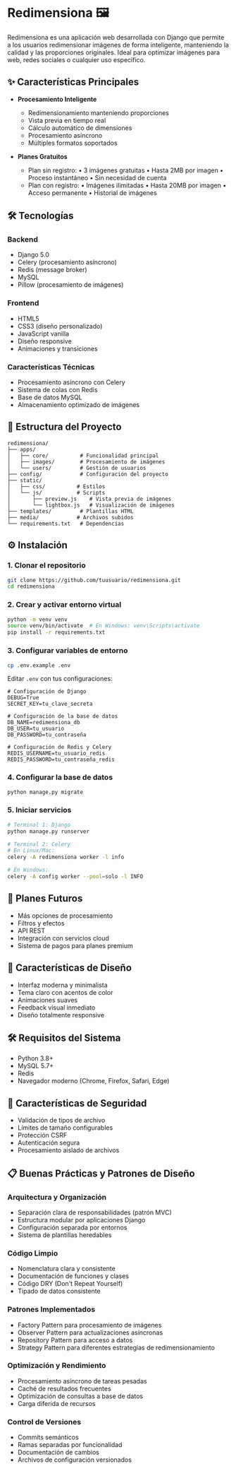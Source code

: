 # Redimensiona 🖼️

Redimensiona es una aplicación web desarrollada con Django que permite a los usuarios redimensionar imágenes de forma inteligente, manteniendo la calidad y las proporciones originales. Ideal para optimizar imágenes para web, redes sociales o cualquier uso específico.

## ✨ Características Principales

- **Procesamiento Inteligente**
  - Redimensionamiento manteniendo proporciones
  - Vista previa en tiempo real
  - Cálculo automático de dimensiones
  - Procesamiento asíncrono
  - Múltiples formatos soportados

- **Planes Gratuitos**
  - Plan sin registro:
    • 3 imágenes gratuitas
    • Hasta 2MB por imagen
    • Proceso instantáneo
    • Sin necesidad de cuenta
  - Plan con registro:
    • Imágenes ilimitadas
    • Hasta 20MB por imagen
    • Acceso permanente
    • Historial de imágenes

## 🛠️ Tecnologías

### Backend
- Django 5.0
- Celery (procesamiento asíncrono)
- Redis (message broker)
- MySQL
- Pillow (procesamiento de imágenes)

### Frontend
- HTML5
- CSS3 (diseño personalizado)
- JavaScript vanilla
- Diseño responsive
- Animaciones y transiciones

### Características Técnicas
- Procesamiento asíncrono con Celery
- Sistema de colas con Redis
- Base de datos MySQL
- Almacenamiento optimizado de imágenes

## 📂 Estructura del Proyecto

```
redimensiona/
├── apps/
│   ├── core/          # Funcionalidad principal
│   ├── images/        # Procesamiento de imágenes
│   └── users/         # Gestión de usuarios
├── config/            # Configuración del proyecto
├── static/
│   ├── css/          # Estilos
│   └── js/           # Scripts
│       ├── preview.js    # Vista previa de imágenes
│       └── lightbox.js   # Visualización de imágenes
├── templates/         # Plantillas HTML
├── media/            # Archivos subidos
└── requirements.txt   # Dependencias
```

## ⚙️ Instalación

### 1. Clonar el repositorio
```bash
git clone https://github.com/tuusuario/redimensiona.git
cd redimensiona
```

### 2. Crear y activar entorno virtual
```bash
python -m venv venv
source venv/bin/activate  # En Windows: venv\Scripts\activate
pip install -r requirements.txt
```

### 3. Configurar variables de entorno
```bash
cp .env.example .env
```
Editar `.env` con tus configuraciones:
```
# Configuración de Django
DEBUG=True
SECRET_KEY=tu_clave_secreta

# Configuración de la base de datos
DB_NAME=redimensiona_db
DB_USER=tu_usuario
DB_PASSWORD=tu_contraseña

# Configuración de Redis y Celery
REDIS_USERNAME=tu_usuario_redis
REDIS_PASSWORD=tu_contraseña_redis
```

### 4. Configurar la base de datos
```bash
python manage.py migrate
```

### 5. Iniciar servicios
```bash
# Terminal 1: Django
python manage.py runserver

# Terminal 2: Celery
# En Linux/Mac:
celery -A redimensiona worker -l info

# En Windows:
celery -A config worker --pool=solo -l INFO
```

## 🚀 Planes Futuros

- Más opciones de procesamiento
- Filtros y efectos
- API REST
- Integración con servicios cloud
- Sistema de pagos para planes premium

## 🎨 Características de Diseño

- Interfaz moderna y minimalista
- Tema claro con acentos de color
- Animaciones suaves
- Feedback visual inmediato
- Diseño totalmente responsive

## 🛠️ Requisitos del Sistema

- Python 3.8+
- MySQL 5.7+
- Redis
- Navegador moderno (Chrome, Firefox, Safari, Edge)

## 🔐 Características de Seguridad

- Validación de tipos de archivo
- Límites de tamaño configurables
- Protección CSRF
- Autenticación segura
- Procesamiento aislado de archivos

## 📋 Buenas Prácticas y Patrones de Diseño

### Arquitectura y Organización
- Separación clara de responsabilidades (patrón MVC)
- Estructura modular por aplicaciones Django
- Configuración separada por entornos
- Sistema de plantillas heredables

### Código Limpio
- Nomenclatura clara y consistente
- Documentación de funciones y clases
- Código DRY (Don't Repeat Yourself)
- Tipado de datos consistente

### Patrones Implementados
- Factory Pattern para procesamiento de imágenes
- Observer Pattern para actualizaciones asíncronas
- Repository Pattern para acceso a datos
- Strategy Pattern para diferentes estrategias de redimensionamiento

### Optimización y Rendimiento
- Procesamiento asíncrono de tareas pesadas
- Caché de resultados frecuentes
- Optimización de consultas a base de datos
- Carga diferida de recursos

### Control de Versiones
- Commits semánticos
- Ramas separadas por funcionalidad
- Documentación de cambios
- Archivos de configuración versionados

